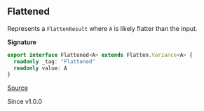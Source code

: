 ## Flattened

Represents a `FlattenResult` where `A` is likely flatter than the input.

**Signature**

```ts
export interface Flattened<A> extends Flatten.Variance<A> {
  readonly _tag: "Flattened"
  readonly value: A
}
```

[Source](https://github.com/Effect-TS/effect/tree/main/packages/printer/src/Flatten.ts#L68)

Since v1.0.0